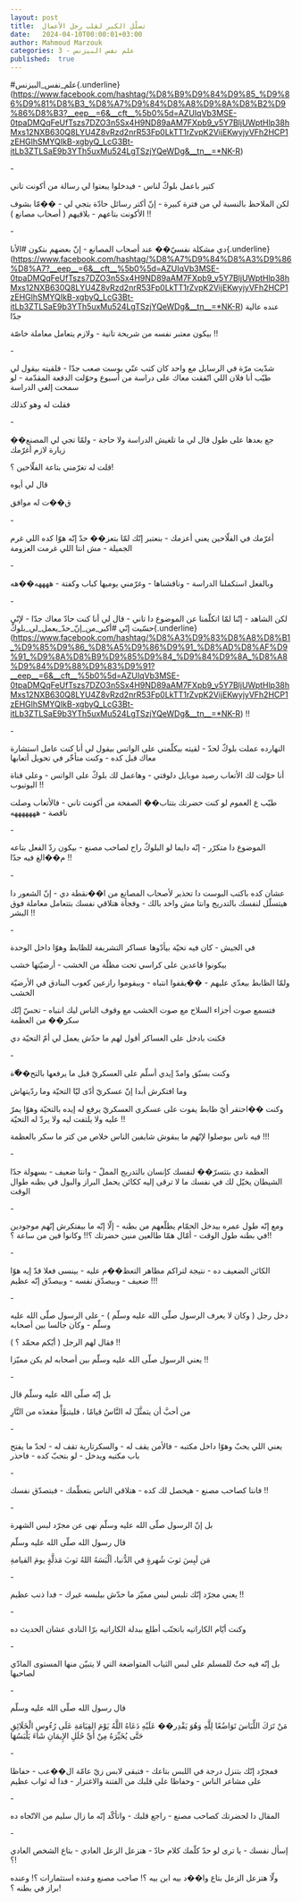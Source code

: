 ```yaml
---
layout: post
title:  تسلّل الكبر لقلب رجل الأعمال
date:   2024-04-10T00:00:01+03:00
author: Mahmoud Marzouk
categories: 3 - علم نفس البيزنس
published:  true
---
```

\#علم_نفس_البيزنس{.underline}(https://www.facebook.com/hashtag/%D8%B9%D9%84%D9%85_%D9%86%D9%81%D8%B3_%D8%A7%D9%84%D8%A8%D9%8A%D8%B2%D9%86%D8%B3?__eep__=6&__cft__%5b0%5d=AZUIqVb3MSE-0tpaDMQqFeUfTszs7DZO3n5Sx4H9ND89aAM7FXpb9_v5Y7BljUWptHlp38hMxs12NXB630Q8LYU4Z8vRzd2nrR53Fp0LkTT1rZvpK2VijEKwyjyVFh2HCP1zEHGlhSMYQIkB-xgbyQ_LcG3Bt-itLb3ZTLSaE9b3YTh5uxMu524LgTSzjYQeWDg&__tn__=*NK-R)

\-

كتير باعمل بلوكّ لناس - فيدخلوا يبعتوا لي رسالة من أكونت
تاني

لكن الملاحظ بالنسبة لي من فترة كبيرة - إنّ أكتر رسائل حادّة بتجي لي - ��مّا
بشوف الأكونت بتاعهم - بلاقيهم ( أصحاب مصانع ) !!

\-

دي مشكلة نفسيّ�� عند أصحاب المصانع - إنّ بعضهم بتكون
\#الأنا{.underline}(https://www.facebook.com/hashtag/%D8%A7%D9%84%D8%A3%D9%86%D8%A7?__eep__=6&__cft__%5b0%5d=AZUIqVb3MSE-0tpaDMQqFeUfTszs7DZO3n5Sx4H9ND89aAM7FXpb9_v5Y7BljUWptHlp38hMxs12NXB630Q8LYU4Z8vRzd2nrR53Fp0LkTT1rZvpK2VijEKwyjyVFh2HCP1zEHGlhSMYQIkB-xgbyQ_LcG3Bt-itLb3ZTLSaE9b3YTh5uxMu524LgTSzjYQeWDg&__tn__=*NK-R)
عنده عالية جدّا

بيكون معتبر نفسه من شريحة تانية - ولازم يتعامل معاملة خاصّة
!!

\-

شدّيت مرّة في الرسايل مع واحد كان كتب عنّي بوست صعب جدّا - فلقيته بيقول لي
طيّب أنا فلان اللي اتّفقت معاك على دراسة من أسبوع وحوّلت الدفعة المقدّمة -
لو سمحت إلغي الدراسة

فقلت له وهو كذلك

\-

��جع بعدها على طول قال لي ما تلغيش الدراسة ولا حاجة - ولمّا تجي لي المصنع
زيارة لازم أغرّمك

قلت له تغرّمني بتاعة الفلّاحين ؟!

قال لي أيوه

ق��ت له موافق

\-

أغرّمك في الفلّاحين يعني أعزمك - بنعتبر إنّك لمّا بتعز�� حدّ إنّه هوّا كده اللي
غرم الجميلة - مش انتا اللي غرمت العزومة

\-

وبالفعل استكملنا الدراسة - وناقشناها - وغرّمني يوميها كباب وكفتة -
ههههه��هه

\-

لكن الشاهد - إنّنا لمّا اتكلّمنا عن الموضوع دا تاني - قال لي أنا كنت حادّ
معاك جدّا - لإنّي حسّيت إنّي
\#أكبر_من_إنّ\_حدّ\_يعمل_لي_بلوكّ{.underline}(https://www.facebook.com/hashtag/%D8%A3%D9%83%D8%A8%D8%B1_%D9%85%D9%86_%D8%A5%D9%86%D9%91_%D8%AD%D8%AF%D9%91_%D9%8A%D8%B9%D9%85%D9%84_%D9%84%D9%8A_%D8%A8%D9%84%D9%88%D9%83%D9%91?__eep__=6&__cft__%5b0%5d=AZUIqVb3MSE-0tpaDMQqFeUfTszs7DZO3n5Sx4H9ND89aAM7FXpb9_v5Y7BljUWptHlp38hMxs12NXB630Q8LYU4Z8vRzd2nrR53Fp0LkTT1rZvpK2VijEKwyjyVFh2HCP1zEHGlhSMYQIkB-xgbyQ_LcG3Bt-itLb3ZTLSaE9b3YTh5uxMu524LgTSzjYQeWDg&__tn__=*NK-R)
!!

\-

النهارده عملت بلوكّ لحدّ - لقيته بيكلّمني على الواتس بيقول لي أنا كنت عامل
استشارة معاك قبل كده - وكنت متأخّر في تحويل أتعابها

أنا حوّلت لك الأتعاب رصيد موبايل دلوقتي - وهاعمل لك بلوكّ على الواتس -
وعلى قناة اليوتيوب !!

طيّب ع العموم لو كنت حضرتك بتتاب�� الصفحة من أكونت تاني - فالأتعاب وصلت
ناقصة - هههههههه

\-

الموضوع دا متكرّر - إنّه دايما لو البلوكّ راح لصاحب مصنع - بيكون ردّ الفعل
بتاعه م��الغ فيه جدّا !!

\-

عشان كده باكتب البوست دا تحذير لأصحاب المصانع من ا��نقطة دي - إنّ الشعور
دا هيتسلّل لنفسك بالتدريج وانتا مش واخد بالك - وفجأة هتلاقي نفسك بتتعامل
معاملة فوق البشر !!

\-

في الجيش - كان فيه تحيّة بيأدّوها عساكر التشريفة للظابط وهوّا داخل
الوحدة

بيكونوا قاعدين على كراسي تحت مظلّة من الخشب - أرضيّتها خشب

ولمّا الظابط بيعدّي عليهم - ��يقفوا انتباه - وبيقوموا رازعين كعوب البنادق
في الأرضيّة الخشب

فتسمع صوت أجزاء السلاح مع صوت الخشب مع وقوف الناس ليك انتباه - تحسّ إنّك
سكر�� من العظمة

فكنت بادخل على العساكر أقول لهم ما حدّش يعمل لي أمّ التحيّة دي

\-

وكنت بسبّق وامدّ إيدي أسلّم على العسكريّ قبل ما يرفعها بالتح��ّة

وما افتكرش أبدا إنّ عسكريّ أدّى ليّا التحيّة وما ردّيتهاش

وكنت ��احتقر أيّ ظابط يفوت على عسكري العسكريّ يرفع له إيده بالتحيّة وهوّا
يمرّ عليه ولا يلتفت ليه ولا يردّ له التحيّة !!

فيه ناس بيوصلوا لإنّهم ما يبقوش شايفين الناس خلاص من كتر ما سكر
بالعظمة !!!

\-

العظمة دي بتتسرّ�� لنفسك كإنسان بالتدريج المملّ - وانتا ضعيف - بسهولة جدّا
الشيطان يخيّل لك في نفسك ما لا ترقى إليه ككائن يحمل البراز والبول في بطنه
طوال الوقت

\-

ومع إنّه طول عمره بيدخل الحمّام يطلّعهم من بطنه - إلّا إنّه ما بيفتكرش إنّهم
موجودين في بطنه طول الوقت - أمّال همّا طالعين منين حضرتك ؟!! وكانوا فين من
ساعة ؟!!

\-

الكائن الضعيف ده - نتيجة لتراكم مظاهر التعظ��م عليه - بينسى فعلا قدّ إيه
هوّا ضعيف - وبيصدّق نفسه - وبيصدّق إنّه عظيم !!!

\-

دخل رجل ( وكان لا يعرف الرسول صلّى الله عليه وسلّم ) - على الرسول صلّى
الله عليه وسلّم - وكان جالسا بين أصحابه

فقال لهم الرجل ( أيّكم محمّد ؟ ) !!

يعني الرسول صلّى الله عليه وسلّم بين أصحابه لم يكن مميّزا !!

\-

بل إنّه صلّى الله عليه وسلّم قال

من أحبَّ أن يتمثَّلَ له النَّاسُ قيامًا ، فليتبوَّأْ مقعدَه من النَّارِ

\-

يعني اللي يحبّ وهوّا داخل مكتبه - فالأمن يقف له - والسكرتارية تقف
له - لحدّ ما يفتح باب مكتبه ويدخل - لو بتحبّ كده -
فاحذر

\-

فانتا كصاحب مصنع - هيحصل لك كده - هتلاقي الناس بتعظّمك - فبتصدّق
نفسك !!

\-

بل إنّ الرسول صلّى الله عليه وسلّم نهى عن مجرّد لبس الشهرة

قال رسول الله صلّى الله عليه وسلّم

مَن لَبِسَ ثوبَ شُهرةٍ في الدُّنيا، ألْبَسَهُ اللهُ ثوبَ مَذلَّةٍ يومَ القيامةِ

\-

يعني مجرّد إنّك تلبس لبس مميّز ما حدّش بيلبسه غيرك - فدا ذنب
عظيم !!

\-

وكنت أيّام الكاراتيه باتجنّب أطلع ببدلة الكاراتيه برّا النادي عشان الحديث
ده

\-

بل إنّه فيه حثّ للمسلم على لبس الثياب المتواضعة التي لا يتبيّن منها
المستوى المادّي لصاحبها

\-

قال رسول الله صلّى الله عليه وسلّم

مَنْ تَرَكَ اللِّبَاسَ تَوَاضُعًا لِلَّهِ وَهُوَ يَقْدِر�� عَلَيْهِ دَعَاهُ اللَّهُ يَوْمَ القِيَامَةِ عَلَى رُءُوسِ
الْخَلَائِقِ حَتَّى يُخَيِّرَهُ مِنْ أَيِّ حُلَلِ الإِيمَانِ شَاءَ يَلْبَسُهَا

\-

فمجرّد إنّك بتنزل درجة في اللبس بتاعك - فتبقى لابس زيّ عامّة ال��عب - حفاظا
على مشاعر الناس - وحفاظا على قلبك من الفتنة والاغترار - فدا له ثواب
عظيم

\-

المقال دا لحضرتك كصاحب مصنع - راجع قلبك - واتأكّد إنّه ما زال سليم من
الاتّجاه ده

\-

إسأل نفسك - يا ترى لو حدّ كلّمك كلام حادّ - هتزعل الزعل العادي - بتاع
الشخص العادي ؟!

ولّا هتزعل الزعل بتاع وا��د بيه ابن بيه ؟! صاحب مصنع وعنده استثمارات ؟!
وعنده براز في بطنه ؟!
